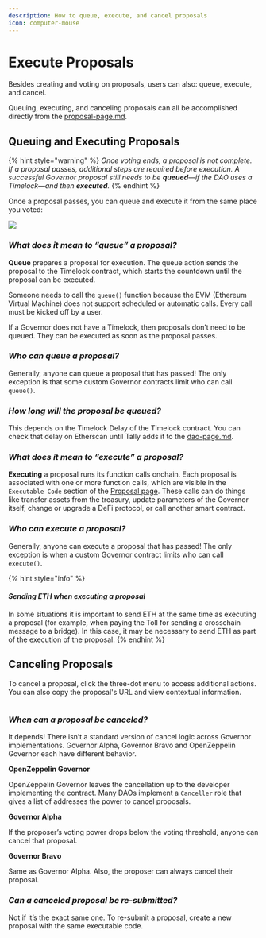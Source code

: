 ```yaml
---
description: How to queue, execute, and cancel proposals
icon: computer-mouse
---
```


# Execute Proposals

Besides creating and voting on proposals, users can also: queue, execute, and cancel.

Queuing, executing, and canceling proposals can all be accomplished directly from the [proposal-page.md](../../tally-features/navigating-the-tally-platform/proposal-page.md "mention").

## Queuing and Executing Proposals

{% hint style="warning" %}
_Once voting ends, a proposal is not complete. If a proposal passes, additional steps are required before execution. A successful Governor proposal still needs to be **queued**—if the DAO uses a Timelock—and then **executed**._
{% endhint %}

Once a proposal passes, you can queue and execute it from the same place you voted:

![](https://p434.p1.n0.cdn.getcloudapp.com/items/llugw09k/b6741915-c668-406e-83f1-0de5a6ad0d9c.jpg?v=706969e0024d71df04d581d9add0096e)

### _What does it mean to “queue” a proposal?_

**Queue** prepares a proposal for execution. The queue action sends the proposal to the Timelock contract, which starts the countdown until the proposal can be executed.

Someone needs to call the  `queue()` function because the EVM (Ethereum Virtual Machine) does not support scheduled or automatic calls. Every call must be kicked off by a user.

If a Governor does not have a Timelock, then proposals don’t need to be queued. They can be executed as soon as the proposal passes.

### _Who can queue a proposal?_

Generally, anyone can queue a proposal that has passed! The only exception is that some custom Governor contracts limit who can call `queue()`.

### _How long will the proposal be queued?_

This depends on the Timelock Delay of the Timelock contract. You can check that delay on Etherscan until Tally adds it to the [dao-page.md](../../tally-features/navigating-the-tally-platform/dao-page.md "mention").

### _What does it mean to “execute” a proposal?_

**Executing** a proposal runs its function calls onchain. Each proposal is associated with one or more function calls, which are visible in the `Executable Code` section of the [Proposal page](../../tally-features/navigating-the-tally-platform/proposal-page.md). These calls can do things like transfer assets from the treasury, update parameters of the Governor itself, change or upgrade a DeFi protocol, or call another smart contract.

### _Who can execute a proposal?_

Generally, anyone can execute a proposal that has passed! The only exception is when a custom Governor contract limits who can call `execute()`.

{% hint style="info" %}
#### _Sending ETH when executing a proposal_

In some situations it is important to send ETH at the same time as executing a proposal (for example, when paying the Toll for sending a crosschain message to a bridge). In this case, it may be necessary to send ETH as part of the execution of the proposal.
{% endhint %}

## Canceling Proposals

To cancel a proposal, click the three-dot menu to access additional actions. You can also copy the proposal's URL and view contextual information.

<figure><img src="https://p434.p1.n0.cdn.getcloudapp.com/items/E0uRPy90/f9fa4b65-08c5-4f0c-9971-fe7ef4308be8.jpg?v=e790800cb7f502c072447917bd021510" alt=""><figcaption></figcaption></figure>

### _When can a proposal be canceled?_

It depends! There isn’t a standard version of cancel logic across Governor implementations. Governor Alpha, Governor Bravo and OpenZeppelin Governor each have different behavior.

**OpenZeppelin Governor**

OpenZeppelin Governor leaves the cancellation up to the developer implementing the contract. Many DAOs implement a `Canceller` role that gives a list of addresses the power to cancel proposals.

**Governor Alpha**

If the proposer’s voting power drops below the voting threshold, anyone can cancel that proposal.

**Governor Bravo**

Same as Governor Alpha. Also, the proposer can always cancel their proposal.

### _Can a canceled proposal be re-submitted?_

Not if it’s the exact same one. To re-submit a proposal, create a new proposal with the same executable code.
